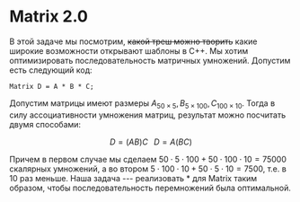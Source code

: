 # Matrix 2.0

В этой задаче мы посмотрим, ~~какой треш можно творить~~ какие широкие возможности открывают шаблоны в С++.
Мы хотим оптимизировать последовательность матричных умножений. Допустим есть следующий код:

```
Matrix D = A * B * C;
```

Допустим матрицы имеют размеры $`A_{50 \times 5}, B_{5 \times 100}, C_{100 \times 10}`$. Тогда в силу ассоциативности умножения
матриц, результат можно посчитать двумя способами:

```math
D = (AB)C  \;\;\; D = A(BC)
```

Причем в первом случае мы сделаем $`50 \cdot 5 \cdot 100 + 50 \cdot 100 \cdot 10 = 75000`$ скалярных умножений, а во втором
$`5 \cdot 100 \cdot 10 + 50 \cdot 5 \cdot 10 = 7500`$, т.е. в 10 раз меньше. Наша задача --- реализовать * для Matrix таким образом,
чтобы последовательность перемножений была оптимальной.

